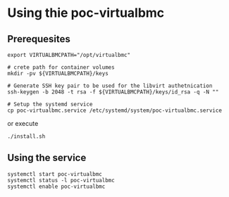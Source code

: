 # Using thie poc-virtualbmc

## Prerequesites
```
export VIRTUALBMCPATH="/opt/virtualbmc"

# crete path for container volumes
mkdir -pv ${VIRTUALBMCPATH}/keys

# Generate SSH key pair to be used for the libvirt authetnication
ssh-keygen -b 2048 -t rsa -f ${VIRTUALBMCPATH}/keys/id_rsa -q -N ""

# Setup the systemd service
cp poc-virtualbmc.service /etc/systemd/system/poc-virtualbmc.service
```

or execute
```
./install.sh
```

## Using the service

```
systemctl start poc-virtualbmc
systemctl status -l poc-virtualbmc
systemctl enable poc-virtualbmc
```